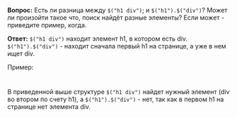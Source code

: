 **Вопрос:** Есть ли разница между `$("h1 div")`; и `$("h1").$("div")`?
Может ли произойти такое что, поиск найдёт разные элементы?
Если может - приведите пример, когда.

**Ответ:** 
`$("h1 div")` находит элемент h1, в котором есть div.
`$("h1").$("div")` - находит сначала первый h1 на странице, а уже в нем ищет div.

Пример:

<h1> <main> </main> </h1>
<h1> <div> </div>  </h1>

В приведенной выше структуре `$("h1 div")` найдет нужный элемент 
(div во втором по счету h1), а `$("h1").$("div")` - нет, так как 
в первом h1 на странице нет элемента div.